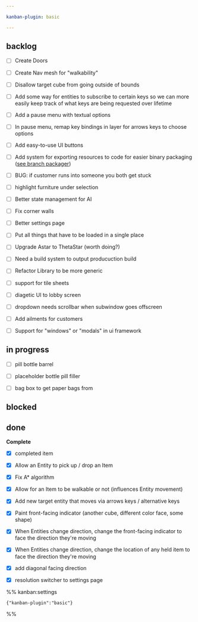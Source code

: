 ```yaml
---

kanban-plugin: basic

---
```


## backlog

- [ ] Create Doors
- [ ] Create Nav mesh for "walkability"
- [ ] Disallow target cube from going outside of bounds
- [ ] Add some way for entities to subscribe to certain keys so we can more easily keep track of what keys are being requested over lifetime
- [ ] Add a pause menu with textual options
- [ ] In pause menu, remap key bindings in layer for arrows keys to choose options
- [ ] Add easy-to-use UI buttons
- [ ] Add system for exporting resources to code for easier binary packaging ([see branch packager](https://web.archive.org/web/20210923054249/https://veridisquot.net/singlefilegames.html))
- [ ] BUG: if customer runs into someone you both get stuck
- [ ] highlight furniture under selection 
- [ ] Better state management for AI 
- [ ] Fix corner walls 
- [ ] Better settings page 
- [ ] Put all things that have to be loaded in a single place
- [ ] Upgrade Astar to ThetaStar (worth doing?) 
- [ ] Need a build system to output producuction build
- [ ] Refactor Library to be more generic
- [ ] support for tile sheets
- [ ] diagetic UI to lobby screen 
- [ ] dropdown needs scrollbar when subwindow goes offscreen
- [ ] Add ailments for customers 
- [ ] Support for "windows" or "modals" in ui framework 


## in progress

- [ ] pill bottle barrel 
- [ ] placeholder bottle pill filler
- [ ] bag box to get paper bags from 


## blocked



## done

**Complete**
- [x] completed item
- [x] Allow an Entity to pick up / drop an Item
- [x] Fix A\* algorithm
- [x] Allow for an Item to be walkable or not (influences Entity movement)
- [x] Add new target entity that moves via arrows keys / alternative keys
- [x] Paint front-facing indicator (another cube, different color face, some shape)
- [x] When Entities change direction, change the front-facing indicator to face the direction they're moving
- [x] When Entities change direction, change the location of any held item to face the direction they're moving
- [x] add diagonal facing direction
- [x] resolution switcher to settings page 




%% kanban:settings
```
{"kanban-plugin":"basic"}
```
%%
